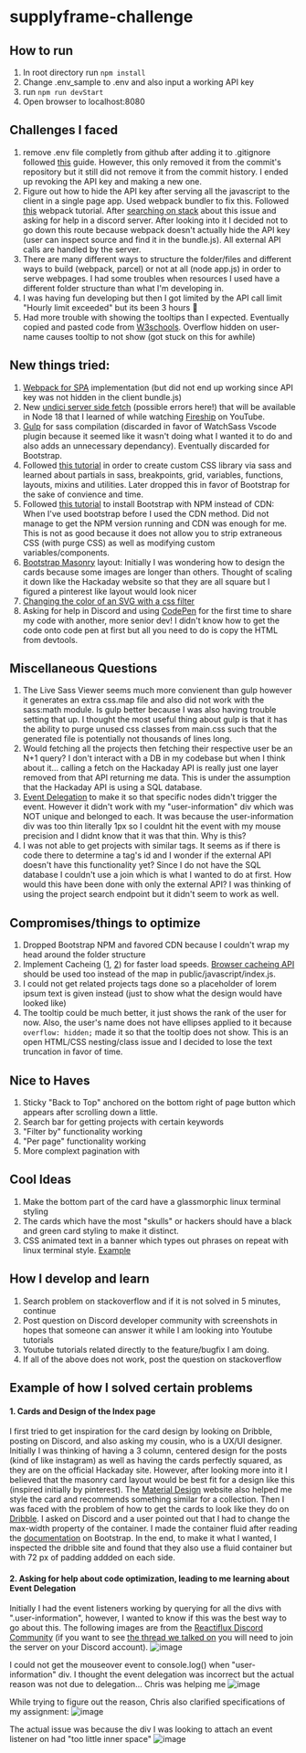# supplyframe-challenge
## How to run
1. In root directory run ```npm install``` 
2. Change .env_sample to .env and also input a working API key
3. run ```npm run devStart```
4. Open browser to localhost:8080
 

## Challenges I faced
1. remove .env file completly from github after adding it to .gitignore followed [this](https://daily-dev-tips.com/posts/removing-a-env-file-from-git-history/) guide. However, this only removed it from the commit's repository but it still did not remove it from the commit history. I ended up revoking the API key and making a new one.
2. Figure out how to hide the API key after serving all the javascript to the client in a single page app. Used webpack bundler to fix this. Followed [this](https://www.youtube.com/watch?v=IZGNcSuwBZs&ab_channel=TraversyMedia) webpack tutorial. After [searching on stack](https://stackoverflow.com/questions/67555680/how-to-use-webpack-in-javascript-to-hide-api-key) about this issue and asking for help in a discord server. After looking into it I decided not to go down this route because webpack doesn't actually hide the API key (user can inspect source and find it in the bundle.js). All external API calls are handled by the server.
3. There are many different ways to structure the folder/files and different ways to build (webpack, parcel) or not at all (node app.js) in order to serve webpages. I had some troubles when resources I used have a different folder structure than what I'm developing in.
4. I was having fun developing but then I got limited by the API call limit "Hourly limit exceeded" but its been 3 hours :thinking:
5. Had more trouble with showing the tooltips than I expected. Eventually copied and pasted code from [W3schools](https://www.w3schools.com/howto/howto_css_tooltip.asp). Overflow hidden on user-name causes tooltip to not show (got stuck on this for awhile)


## New things tried:
1. [Webpack for SPA](https://www.youtube.com/watch?v=IZGNcSuwBZs&ab_channel=TraversyMedia) implementation (but did not end up working since API key was not hidden in the client bundle.js)
2. New [undici server side fetch](https://github.com/nodejs/undici) (possible errors here!) that will be available in Node 18 that I learned of while watching [Fireship](https://www.youtube.com/watch?v=MBqS1kYzwTc&t=6s&ab_channel=Fireship) on YouTube.
3. [Gulp](https://gulpjs.com/) for sass compilation (discarded in favor of WatchSass Vscode plugin because it seemed like it wasn't doing what I wanted it to do and also adds an unnecessary dependancy). Eventually discarded for Bootstrap.
4. Followed [this tutorial](https://www.youtube.com/watch?v=_kqN4hl9bGc&t=5s&ab_channel=TheNetNinja) in order to create custom CSS library via sass and learned about partials in sass, breakpoints, grid, variables, functions, layouts, mixins and utilities. Later dropped this in favor of Bootstrap for the sake of convience and time. 
5. Followed [this tutorial](https://www.youtube.com/watch?v=gdn9B0LCiI4&ab_channel=PixelRocket) to install Bootstrap with NPM instead of CDN: When I've used bootstrap before I used the CDN method. Did not manage to get the NPM version running and CDN was enough for me. This is not as good because it does not allow you to strip extraneous CSS (with purge CSS) as well as modifying custom variables/components.
6. [Bootstrap Masonry](https://getbootstrap.com/docs/5.0/examples/masonry/) layout: Initially I was wondering how to design the cards because some images are longer than others. Thought of scaling it down like the Hackaday website so that they are all square but I figured a pinterest like layout would look nicer
7. [Changing the color of an SVG with a css filter](https://stackoverflow.com/a/53336754)
8. Asking for help in Discord and using [CodePen](https://codepen.io/dillonvuong/pen/gOvQGyV) for the first time to share my code with another, more senior dev! I didn't know how to get the code onto code pen at first but all you need to do is copy the HTML from devtools.


## Miscellaneous Questions
1. The Live Sass Viewer seems much more convienent than gulp however it generates an extra css.map file and also did not work with the sass:math module. Is gulp better because I was also having trouble setting that up. I thought the most useful thing about gulp is that it has the ability to purge unused css classes from main.css such that the generated file is potentially not thousands of lines long.
2. Would fetching all the projects then fetching their respective user be an N+1 query? I don't interact with a DB in my codebase but when I think about it... calling a fetch on the Hackaday API is really just one layer removed from that API returning me data. This is under the assumption that the Hackaday API is using a SQL database.
3. [Event Delegation](https://davidwalsh.name/event-delegate) to make it so that specific nodes didn't trigger the event. However it didn't work with my "user-information" div which was NOT unique and belonged to each. It was because the user-information div was too thin literally 1px so I couldnt hit the event with my mouse precision and I didnt know that it was that thin. Why is this?
4. I was not able to get projects with similar tags. It seems as if there is code there to determine a tag's id and I wonder if the external API doesn't have this functionality yet? Since I do not have the SQL database I couldn't use a join which is what I wanted to do at first. How would this have been done with only the external API? I was thinking of using the project search endpoint but it didn't seem to work as well. 


## Compromises/things to optimize
1. Dropped Bootstrap NPM and favored CDN because I couldn't wrap my head around the folder structure
2. Implement Cacheing ([1](https://www.geeksforgeeks.org/api-response-caching-using-apicache-middleware-in-node-js/), [2](https://www.npmjs.com/package/lru-cache)) for faster load speeds. [Browser cacheing API](https://developer.mozilla.org/en-US/docs/Web/API/Cache) should be used too instead of the map in public/javascript/index.js.
3. I could not get related projects tags done so a placeholder of lorem ipsum text is given instead (just to show what the design would have looked like)
4. The tooltip could be much better, it just shows the rank of the user for now. Also, the user's name does not have ellipses applied to it because ```overflow: hidden;``` made it so that the tooltip does not show. This is an open HTML/CSS nesting/class issue and I decided to lose the text truncation in favor of time.

## Nice to Haves
1. Sticky "Back to Top" anchored on the bottom right of page button which appears after scrolling down a little.
2. Search bar for getting projects with certain keywords 
3. "Filter by" functionality working
4. "Per page" functionality working
5. More complext pagination with 

## Cool Ideas
1. Make the bottom part of the card have a glassmorphic linux terminal styling
2. The cards which have the most "skulls" or hackers should have a black and green card styling to make it distinct.
3. CSS animated text in a banner which types out phrases on repeat with linux terminal style. [Example](https://www.youtube.com/watch?v=4J1WszR6PGk&ab_channel=KODAmoah)

## How I develop and learn
1. Search problem on stackoverflow and if it is not solved in 5 minutes, continue
2. Post question on Discord developer community with screenshots in hopes that someone can answer it while I am looking into Youtube tutorials
3. Youtube tutorials related directly to the feature/bugfix I am doing.
4. If all of the above does not work, post the question on stackoverflow 

## Example of how I solved certain problems
#### 1. Cards and Design of the Index page
I first tried to get inspiration for the card design by looking on Dribble, posting on Discord, and also asking my cousin, who is a UX/UI designer. Initially I was thinking of having a 3 column, centered design for the posts (kind of like instagram) as well as having the cards perfectly squared, as they are on the official Hackaday site. However, after looking more into it I believed that the masonry card layout would be best fit for a design like this (inspired initially by pinterest). The [Material Design](https://material.io/components/cards#card-collections) website also helped me style the card and recommends something similar for a collection. Then I was faced with the problem of how to get the cards to look like they do on [Dribble](dribble.com). I asked on Discord and a user pointed out that I had to change the max-width property of the container. I made the container fluid after reading the [documentation](https://getbootstrap.com/docs/5.0/layout/containers/) on Bootstrap. In the end, to make it what I wanted, I inspected the dribble site and found that they also use a fluid container but with 72 px of padding addded on each side. 
#### 2. Asking for help about code optimization, leading to me learning about Event Delegation
Initially I had the event listeners working by querying for all the divs with ".user-information", however, I wanted to know if this was the best way to go about this. The following images are from the [Reactiflux Discord Community](https://discord.gg/f7bm7w5YdF) (if you want to see [the thread we talked on](https://discord.com/channels/102860784329052160/984734163036950529) you will need to join the server on your Discord account).
![image](https://user-images.githubusercontent.com/39756756/173306410-40b60861-a109-41e0-99de-2da6a4dd968f.png)

I could not get the mouseover event to console.log() when "user-information" div. I thought the event delegation was incorrect but the actual reason was not due to delegation... Chris was helping me
![image](https://user-images.githubusercontent.com/39756756/173307033-1402f8fc-f933-4885-b986-07667faaf965.png)

While trying to figure out the reason, Chris also clarified specifications of my assignment: 
![image](https://user-images.githubusercontent.com/39756756/173307869-e6f2104b-20f1-45f7-a002-3d5e24029728.png)

The actual issue was because the div I was looking to attach an event listener on had "too little inner space"
![image](https://user-images.githubusercontent.com/39756756/173308105-0788789f-5b93-4c60-805a-470f12f2ac83.png)



